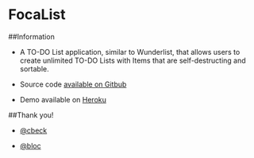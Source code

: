 # FocaList

##Information

* A TO-DO List application, similar to Wunderlist, that allows users to create unlimited TO-DO Lists with Items that are self-destructing and sortable. 
* Source code [available on Gitbub](https://github.com/alexhawkins/focalist) 

* Demo available on [Heroku](http://lit-peak-5935.herokuapp.com/)

##Thank you!

* [@cbeck](https://github.com/cbeck/)

* [@bloc](https://github.com/Bloc/)